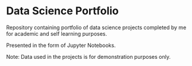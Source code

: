 # Data Science Portfolio

Repository containing portfolio of data science projects completed by me for academic and self learning purposes. 

Presented in the form of Jupyter Notebooks.

Note: Data used in the projects is for demonstration purposes only.
